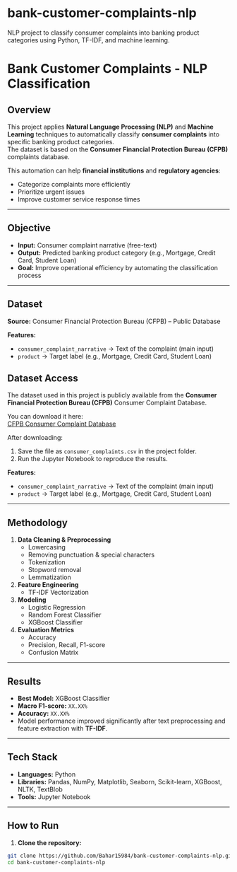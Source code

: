 # bank-customer-complaints-nlp
NLP project to classify consumer complaints into banking product categories using Python, TF-IDF, and machine learning.
#  Bank Customer Complaints - NLP Classification

## Overview
This project applies **Natural Language Processing (NLP)** and **Machine Learning** techniques to automatically classify **consumer complaints** into specific banking product categories.  
The dataset is based on the **Consumer Financial Protection Bureau (CFPB)** complaints database.

This automation can help **financial institutions** and **regulatory agencies**:
- Categorize complaints more efficiently
- Prioritize urgent issues
- Improve customer service response times

---

##  Objective
- **Input:** Consumer complaint narrative (free-text)
- **Output:** Predicted banking product category (e.g., Mortgage, Credit Card, Student Loan)
- **Goal:** Improve operational efficiency by automating the classification process

---

##  Dataset
**Source:** Consumer Financial Protection Bureau (CFPB) – Public Database  

**Features:**
- `consumer_complaint_narrative` → Text of the complaint (main input)
- `product` → Target label (e.g., Mortgage, Credit Card, Student Loan)

## Dataset Access
The dataset used in this project is publicly available from the **Consumer Financial Protection Bureau (CFPB)** Consumer Complaint Database.

You can download it here:  
 [CFPB Consumer Complaint Database](https://www.consumerfinance.gov/data-research/consumer-complaints/)

After downloading:
1. Save the file as `consumer_complaints.csv` in the project folder.
2. Run the Jupyter Notebook to reproduce the results.

**Features:**
- `consumer_complaint_narrative` → Text of the complaint (main input)
- `product` → Target label (e.g., Mortgage, Credit Card, Student Loan)

---

##  Methodology
1. **Data Cleaning & Preprocessing**
   - Lowercasing
   - Removing punctuation & special characters
   - Tokenization
   - Stopword removal
   - Lemmatization
2. **Feature Engineering**
   - TF-IDF Vectorization
3. **Modeling**
   - Logistic Regression
   - Random Forest Classifier
   - XGBoost Classifier
4. **Evaluation Metrics**
   - Accuracy
   - Precision, Recall, F1-score
   - Confusion Matrix

---

##  Results
- **Best Model:** XGBoost Classifier
- **Macro F1-score:** `XX.XX%`
- **Accuracy:** `XX.XX%`
- Model performance improved significantly after text preprocessing and feature extraction with **TF-IDF**.

---

## Tech Stack
- **Languages:** Python  
- **Libraries:** Pandas, NumPy, Matplotlib, Seaborn, Scikit-learn, XGBoost, NLTK, TextBlob
- **Tools:** Jupyter Notebook

---

##  How to Run
1. **Clone the repository:**
```bash
git clone https://github.com/Bahar15984/bank-customer-complaints-nlp.git
cd bank-customer-complaints-nlp

